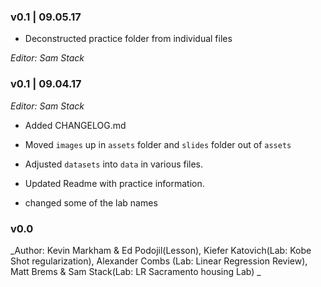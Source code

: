 ### v0.1 | 09.05.17

- Deconstructed practice folder from individual files


_Editor: Sam Stack_

### v0.1 | 09.04.17

_Editor: Sam Stack_

- Added CHANGELOG.md 

- Moved `images` up in `assets` folder and `slides` folder out of `assets`

- Adjusted `datasets` into `data` in various files.

- Updated Readme with practice information.

- changed some of the lab names



### v0.0

_Author: Kevin Markham & Ed Podojil(Lesson), Kiefer Katovich(Lab: Kobe Shot regularization), Alexander Combs (Lab: Linear Regression Review),  Matt Brems & Sam Stack(Lab: LR Sacramento housing Lab) _
